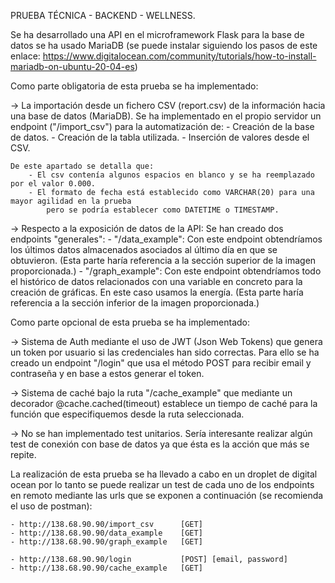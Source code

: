 PRUEBA TÉCNICA - BACKEND - WELLNESS.

Se ha desarrollado una API en el microframework Flask para la base de datos se ha usado MariaDB (se puede instalar siguiendo los pasos de este enlace: https://www.digitalocean.com/community/tutorials/how-to-install-mariadb-on-ubuntu-20-04-es) 

Como parte obligatoria de esta prueba se ha implementado:

-> La importación desde un fichero CSV (report.csv) de la información hacia una base de datos (MariaDB).
    Se ha implementado en el propio servidor un endpoint ("/import_csv") para la automatización de:
        - Creación de la base de datos.
        - Creación de la tabla utilizada.
        - Inserción de valores desde el CSV.

    De este apartado se detalla que:
        - El csv contenía algunos espacios en blanco y se ha reemplazado por el valor 0.000.
        - El formato de fecha está establecido como VARCHAR(20) para una mayor agilidad en la prueba 
            pero se podría establecer como DATETIME o TIMESTAMP.

-> Respecto a la exposición de datos de la API:
    Se han creado dos endpoints "generales":
        - "/data_example":
            Con este endpoint obtendríamos los últimos datos almacenados asociados al último día en que se obtuvieron.
            (Esta parte haría referencia a la sección superior de la imagen proporcionada.)
        - "/graph_example":
            Con este endpoint obtendríamos todo el histórico de datos relacionados con una variable en concreto para la creación de gráficas.
            En este caso usamos la energía.
            (Esta parte haría referencia a la sección inferior de la imagen proporcionada.)


Como parte opcional de esta prueba se ha implementado:

-> Sistema de Auth mediante el uso de JWT (Json Web Tokens) que genera un token por usuario si las credenciales han sido correctas.
    Para ello se ha creado un endpoint "/login" que usa el método POST para recibir email y contraseña y en base a estos generar el token.

-> Sistema de caché bajo la ruta "/cache_example" que mediante un decorador @cache.cached(timeout) establece un tiempo de caché para la función
    que especifiquemos desde la ruta seleccionada.

-> No se han implementado test unitarios. 
    Sería interesante realizar algún test de conexión con base de datos ya que ésta es la acción que más se repite.


La realización de esta prueba se ha llevado a cabo en un droplet de digital ocean por lo tanto se puede realizar un test de cada uno de los endpoints
en remoto mediante las urls que se exponen a continuación (se recomienda el uso de postman):

    - http://138.68.90.90/import_csv      [GET]
    - http://138.68.90.90/data_example    [GET]
    - http://138.68.90.90/graph_example   [GET]

    - http://138.68.90.90/login           [POST] [email, password]
    - http://138.68.90.90/cache_example   [GET]





